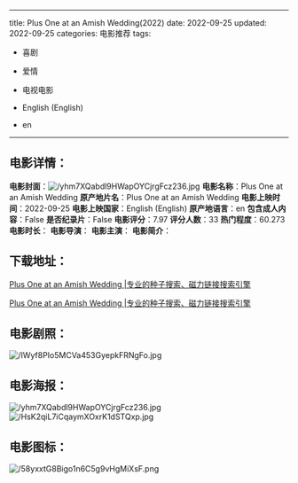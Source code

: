 
---
title: Plus One at an Amish Wedding(2022)
date: 2022-09-25
updated: 2022-09-25
categories: 电影推荐
tags:
- 喜剧
- 爱情
- 电视电影

- English (English)
- en
---


> 

## **电影详情**：

**电影封面**：<img src="https://image.tmdb.org/t/p/w200/yhm7XQabdl9HWapOYCjrgFcz236.jpg" alt="/yhm7XQabdl9HWapOYCjrgFcz236.jpg" title="/yhm7XQabdl9HWapOYCjrgFcz236.jpg">
**电影名称**：Plus One at an Amish Wedding
**原产地片名**：Plus One at an Amish Wedding
**电影上映时间**：2022-09-25
**电影上映国家**：English (English)
**原产地语言**：en
**包含成人内容**：False
**是否纪录片**：False
**电影评分**：7.97
**评分人数**：33
**热门程度**：60.273
**电影时长**：
**电影导演**：
**电影主演**：
**电影简介**：

## **下载地址**：
[Plus One at an Amish Wedding |专业的种子搜索、磁力链接搜索引擎](https://movie.amd794.com:2083/?search=Plus%20One%20at%20an%20Amish%20Wedding&ordering=&mode=match_phrase&page_size=10&page=1)

[Plus One at an Amish Wedding |专业的种子搜索、磁力链接搜索引擎](https://movie.amd794.com:2083/?search=Plus%20One%20at%20an%20Amish%20Wedding&ordering=&mode=match_phrase&page_size=10&page=1)
 

## **电影剧照**：
<img src="https://image.tmdb.org/t/p/original/lWyf8PIo5MCVa453GyepkFRNgFo.jpg" alt="/lWyf8PIo5MCVa453GyepkFRNgFo.jpg" title="/lWyf8PIo5MCVa453GyepkFRNgFo.jpg">

## **电影海报**：
<img src="https://image.tmdb.org/t/p/original/yhm7XQabdl9HWapOYCjrgFcz236.jpg" alt="/yhm7XQabdl9HWapOYCjrgFcz236.jpg" title="/yhm7XQabdl9HWapOYCjrgFcz236.jpg"><img src="https://image.tmdb.org/t/p/original/HsK2qiL7iCqaymXOxrK1dSTQxp.jpg" alt="/HsK2qiL7iCqaymXOxrK1dSTQxp.jpg" title="/HsK2qiL7iCqaymXOxrK1dSTQxp.jpg">

## **电影图标**：
<img src="https://image.tmdb.org/t/p/original/58yxxtG8Bigo1n6C5g9vHgMiXsF.png" alt="/58yxxtG8Bigo1n6C5g9vHgMiXsF.png" title="/58yxxtG8Bigo1n6C5g9vHgMiXsF.png">
